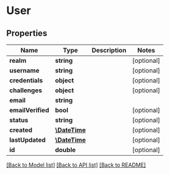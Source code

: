 # User

## Properties
Name | Type | Description | Notes
------------ | ------------- | ------------- | -------------
**realm** | **string** |  | [optional] 
**username** | **string** |  | [optional] 
**credentials** | **object** |  | [optional] 
**challenges** | **object** |  | [optional] 
**email** | **string** |  | 
**emailVerified** | **bool** |  | [optional] 
**status** | **string** |  | [optional] 
**created** | [**\DateTime**](Date.md) |  | [optional] 
**lastUpdated** | [**\DateTime**](Date.md) |  | [optional] 
**id** | **double** |  | [optional] 

[[Back to Model list]](../README.md#documentation-for-models) [[Back to API list]](../README.md#documentation-for-api-endpoints) [[Back to README]](../README.md)


